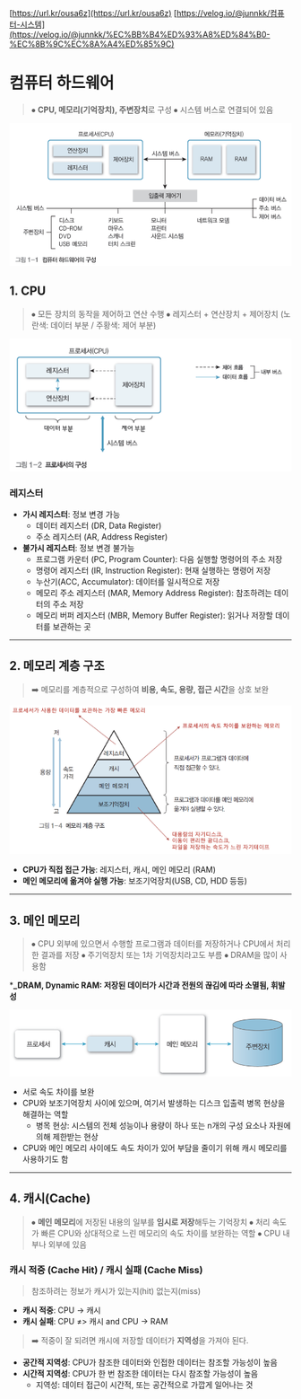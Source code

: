 [https://url.kr/ousa6z](https://url.kr/ousa6z)
[https://velog.io/@junnkk/컴퓨터-시스템](https://velog.io/@junnkk/%EC%BB%B4%ED%93%A8%ED%84%B0-%EC%8B%9C%EC%8A%A4%ED%85%9C)

# 컴퓨터 하드웨어

> ⦁ **CPU, 메모리(기억장치), 주변장치**로 구성
⦁ 시스템 버스로 연결되어 있음

![](./img/1.png)

## 1. CPU

> ⦁ 모든 장치의 동작을 제어하고 연산 수행
⦁ 레지스터 + 연산장치 + 제어장치 (노란색: 데이터 부분 / 주황색: 제어 부분)

![](./img/2.png)

### 레지스터

- **가시 레지스터**: 정보 변경 가능
    - 데이터 레지스터 (DR, Data Register)
    - 주소 레지스터 (AR, Address Register)
- **불가시 레지스터**: 정보 변경 불가능
    - 프로그램 카운터 (PC, Program Counter): 다음 실행할 명령어의 주소 저장
    - 명령어 레지스터 (IR, Instruction Register): 현재 실행하는 명령어 저장
    - 누산기(ACC, Accumulator): 데이터를 일시적으로 저장
    - 메모리 주소 레지스터 (MAR, Memory Address Register): 참조하려는 데이터의 주소 저장
    - 메모리 버퍼 레지스터 (MBR, Memory Buffer Register): 읽거나 저장할 데이터를 보관하는 곳

---

## 2. 메모리 계층 구조

> ➡️ 메모리를 계층적으로 구성하여 **비용, 속도, 용량, 접근 시간**을 상호 보완

![](./img/3.png)

- **CPU가 직접 접근 가능**: 레지스터, 캐시, 메인 메모리 (RAM)
- **메인 메모리에 옮겨야 실행 가능**: 보조기억장치(USB, CD, HDD 등등)

---

## 3. 메인 메모리

> ⦁ CPU 외부에 있으면서 수행할 프로그램과 데이터를 저장하거나 CPU에서 처리한 결과를 저장
⦁ 주기억장치 또는 1차 기억장치라고도 부름
⦁ DRAM을 많이 사용함

***_DRAM, Dynamic RAM: 저장된 데이터가 시간과 전원의 끊김에 따라 소멸됨, 휘발성**

![](./img/4.png)

- 서로 속도 차이를 보완
- CPU와 보조기억장치 사이에 있으며, 여기서 발생하는 디스크 입출력 병목 현상을 해결하는 역할
    - 병목 현상: 시스템의 전체 성능이나 용량이 하나 또는 n개의 구성 요소나 자원에 의해 제한받는 현상
- CPU와 메인 메모리 사이에도 속도 차이가 있어 부담을 줄이기 위해 캐시 메모리를 사용하기도 함

---

## 4. 캐시(Cache)

> ⦁ **메인 메모리**에 저장된 내용의 일부를 **임시로 저장**해두는 기억장치
⦁ 처리 속도가 빠른 CPU와 상대적으로 느린 메모리의 속도 차이를 보완하는 역할
⦁ CPU 내부나 외부에 있음

</aside>

### 캐시 적중 (Cache Hit) / 캐시 실패 (Cache Miss)

> 참조하려는 정보가 캐시가 있는지(hit) 없는지(miss)

- **캐시 적중**: CPU → 캐시
- **캐시 실패**: CPU ≠> 캐시 and CPU → RAM

> ➡️ 적중이 잘 되려면 캐시에 저장할 데이터가 **지역성**을 가져야 된다.

- **공간적 지역성**: CPU가 참조한 데이터와 인접한 데이터는 참조할 가능성이 높음
- **시간적 지역성**: CPU가 한 번 참조한 데이터는 다시 참조할 가능성이 높음
    - 지역성: 데이터 접근이 시간적, 또는 공간적으로 가깝게 일어나는 것